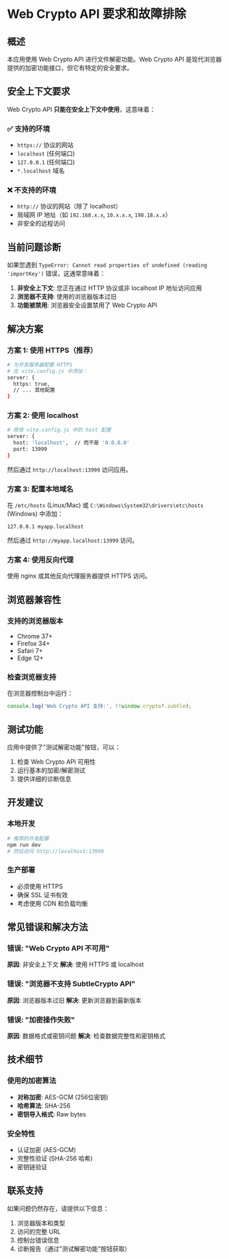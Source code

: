 # Web Crypto API 要求和故障排除

## 概述

本应用使用 Web Crypto API 进行文件解密功能。Web Crypto API 是现代浏览器提供的加密功能接口，但它有特定的安全要求。

## 安全上下文要求

Web Crypto API **只能在安全上下文中使用**，这意味着：

### ✅ 支持的环境
- `https://` 协议的网站
- `localhost` (任何端口)
- `127.0.0.1` (任何端口)
- `*.localhost` 域名

### ❌ 不支持的环境
- `http://` 协议的网站（除了 localhost）
- 局域网 IP 地址（如 `192.168.x.x`, `10.x.x.x`, `198.18.x.x`）
- 非安全的远程访问

## 当前问题诊断

如果您遇到 `TypeError: Cannot read properties of undefined (reading 'importKey')` 错误，这通常意味着：

1. **非安全上下文**: 您正在通过 HTTP 协议或非 localhost IP 地址访问应用
2. **浏览器不支持**: 使用的浏览器版本过旧
3. **功能被禁用**: 浏览器安全设置禁用了 Web Crypto API

## 解决方案

### 方案 1: 使用 HTTPS（推荐）
```bash
# 为开发服务器配置 HTTPS
# 在 vite.config.js 中添加：
server: {
  https: true,
  // ... 其他配置
}
```

### 方案 2: 使用 localhost
```bash
# 修改 vite.config.js 中的 host 配置
server: {
  host: 'localhost',  // 而不是 '0.0.0.0'
  port: 13999
}
```

然后通过 `http://localhost:13999` 访问应用。

### 方案 3: 配置本地域名
在 `/etc/hosts` (Linux/Mac) 或 `C:\Windows\System32\drivers\etc\hosts` (Windows) 中添加：
```
127.0.0.1 myapp.localhost
```

然后通过 `http://myapp.localhost:13999` 访问。

### 方案 4: 使用反向代理
使用 nginx 或其他反向代理服务器提供 HTTPS 访问。

## 浏览器兼容性

### 支持的浏览器版本
- Chrome 37+
- Firefox 34+
- Safari 7+
- Edge 12+

### 检查浏览器支持
在浏览器控制台中运行：
```javascript
console.log('Web Crypto API 支持:', !!window.crypto?.subtle);
```

## 测试功能

应用中提供了"测试解密功能"按钮，可以：
1. 检查 Web Crypto API 可用性
2. 运行基本的加密/解密测试
3. 提供详细的诊断信息

## 开发建议

### 本地开发
```bash
# 推荐的开发配置
npm run dev
# 然后访问 http://localhost:13999
```

### 生产部署
- 必须使用 HTTPS
- 确保 SSL 证书有效
- 考虑使用 CDN 和负载均衡

## 常见错误和解决方法

### 错误: "Web Crypto API 不可用"
**原因**: 非安全上下文
**解决**: 使用 HTTPS 或 localhost

### 错误: "浏览器不支持 SubtleCrypto API"
**原因**: 浏览器版本过旧
**解决**: 更新浏览器到最新版本

### 错误: "加密操作失败"
**原因**: 数据格式或密钥问题
**解决**: 检查数据完整性和密钥格式

## 技术细节

### 使用的加密算法
- **对称加密**: AES-GCM (256位密钥)
- **哈希算法**: SHA-256
- **密钥导入格式**: Raw bytes

### 安全特性
- 认证加密 (AES-GCM)
- 完整性验证 (SHA-256 哈希)
- 密钥链验证

## 联系支持

如果问题仍然存在，请提供以下信息：
1. 浏览器版本和类型
2. 访问的完整 URL
3. 控制台错误信息
4. 诊断报告（通过"测试解密功能"按钮获取）
